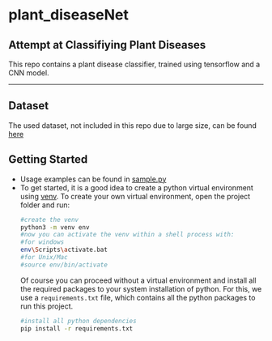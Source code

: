 # plant_diseaseNet
## Attempt at Classifiying Plant Diseases
This repo contains a plant disease classifier, trained using tensorflow and a CNN model.
***
## Dataset
The used dataset, not included in this repo due to large size, can be found [here](https://www.kaggle.com/vipoooool/new-plant-diseases-dataset)

## Getting Started
- Usage examples can be found in [sample.py](sample.py)
- To get started, it is a good idea to create a python virtual environment using [venv](https://docs.python.org/3/tutorial/venv.html). To create your own virtual environment, open the project folder and run:
    ```sh
    #create the venv
    python3 -m venv env
    #now you can activate the venv within a shell process with:
    #for windows
    env\Scripts\activate.bat
    #for Unix/Mac
    #source env/bin/activate
    ```
    Of course you can proceed without a virtual environment and install all the required packages to your system installation of python. For this, we use a `requirements.txt` file, which contains all the python packages to run this project.
    ```sh
    #install all python dependencies
    pip install -r requirements.txt
    ```
